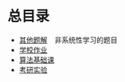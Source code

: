 # 总目录

- [其他题解](OtherSolutions) &#x2002; 非系统性学习的题目
- [学校作业](学校作业)
- [算法基础课](Basic/README.md)
- [考研实验](考研实验)